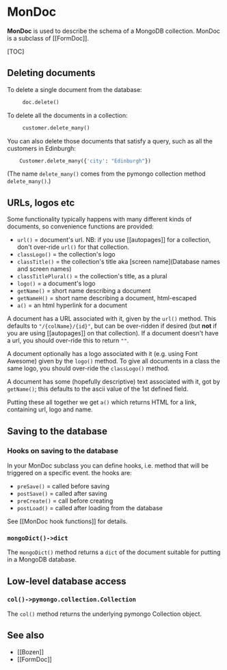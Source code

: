 # MonDoc

**MonDoc** is used to describe the schema of a MongoDB collection. MonDoc is a subclass of [[FormDoc]].

[TOC]

## Deleting documents

To delete a single document from the database:
```py
     doc.delete()
```

To delete all the documents in a collection:
```py
     customer.delete_many()
```

You can also delete those documents that satisfy a query, such as all the customers in Edinburgh:
```py
    Customer.delete_many({'city': "Edinburgh"})
```

(The name  `delete_many()` comes from the pymongo collection method `delete_many()`.)


## URLs, logos etc

Some functionality typically happens with many different kinds of documents, so convenience functions are provided:

* `url()` = document's url. NB: if you use [[autopages]] for a collection, don't over-ride `url()` for that collection.
* `classLogo()` = the collection's logo
* `classTitle()` = the collection's title aka [screen name](Database names and screen names)
* `classTitlePlural()` = the collection's title, as a plural
* `logo()` = a document's logo
* `getName()` = short name describing a document
* `getNameH()` = short name describing a document, html-escaped
* `a()` = an html hyperlink for a document

A document has a URL associated with it, given by the `url()` method. This defaults to `"/{colName}/{id}"`, but can be over-ridden if desired
(but **not** if you are using [[autopages]] on that collection).
If a document doesn't have a url, you should over-ride this to return `""`.

A document optionally has a logo associated with it (e.g. using Font Awesome) given by the `logo()` method. To give all documents in a class
the same logo, you should over-ride the `classLogo()` method.

A document has some (hopefully descriptive) text associated with it, got by `getName()`; this defaults to the ascii value of the 1st defined field.

Putting these all together we get `a()` which returns HTML for a link, containing url, logo and name.

## Saving to the database

### Hooks on saving to the database

In your MonDoc subclass you can define hooks, i.e. method that will be triggered on a specific event. the hooks are:

* `preSave()` = called before saving
* `postSave()` = called after saving
* `preCreate()` = call before creating
* `postLoad()` = called after loading from the database

See [[MonDoc hook functions]] for details.

### `mongoDict()->dict`

The `mongoDict()` method returns a `dict` of the document suitable for putting in a MongoDB database.

## Low-level database access

### `col()->pymongo.collection.Collection`

The `col()` method returns the underlying pymongo Collection object.

## See also

* [[Bozen]]
* [[FormDoc]]
